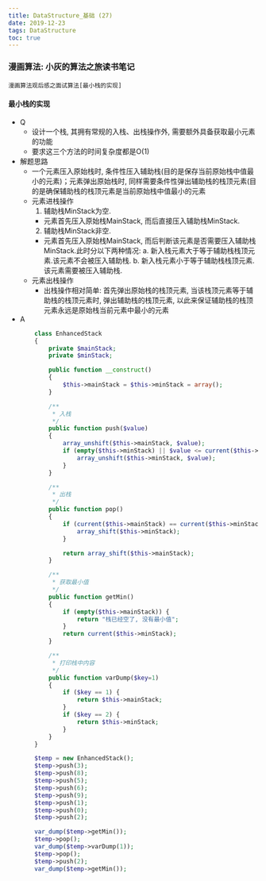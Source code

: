 ```yaml
---
title: DataStructure_基础 (27)
date: 2019-12-23
tags: DataStructure
toc: true
---
```


### 漫画算法: 小灰的算法之旅读书笔记
    漫画算法观后感之面试算法[最小栈的实现]

<!-- more -->

#### 最小栈的实现
- Q
    * 设计一个栈, 其拥有常规的入栈、出栈操作外, 需要额外具备获取最小元素的功能
    * 要求这三个方法的时间复杂度都是O(1)
- 解题思路
    * 一个元素压入原始栈时, 条件性压入辅助栈(目的是保存当前原始栈中值最小的元素)；元素弹出原始栈时, 同样需要条件性弹出辅助栈的栈顶元素(目的是确保辅助栈的栈顶元素是当前原始栈中值最小的元素
    * 元素进栈操作
        1. 辅助栈MinStack为空.
        * 元素首先压入原始栈MainStack, 而后直接压入辅助栈MinStack.
        2. 辅助栈MinStack非空.
        * 元素首先压入原始栈MainStack, 而后判断该元素是否需要压入辅助栈MinStack.此时分以下两种情况: a. 新入栈元素大于等于辅助栈栈顶元素.该元素不会被压入辅助栈. b. 新入栈元素小于等于辅助栈栈顶元素.该元素需要被压入辅助栈.
    * 元素出栈操作
        * 出栈操作相对简单: 首先弹出原始栈的栈顶元素, 当该栈顶元素等于辅助栈的栈顶元素时, 弹出辅助栈的栈顶元素, 以此来保证辅助栈的栈顶元素永远是原始栈当前元素中最小的元素
- A
    ```php
        class EnhancedStack
        {
            private $mainStack;
            private $minStack;

            public function __construct()
            {
                $this->mainStack = $this->minStack = array();
            }

            /**
             * 入栈
             */
            public function push($value)
            {
                array_unshift($this->mainStack, $value);
                if (empty($this->minStack) || $value <= current($this->minStack)) {
                    array_unshift($this->minStack, $value);
                }
            }

            /**
             * 出栈
             */
            public function pop()
            {
                if (current($this->mainStack) == current($this->minStack)) {
                    array_shift($this->minStack);
                }

                return array_shift($this->mainStack);
            }

            /**
             * 获取最小值
             */
            public function getMin()
            {
                if (empty($this->mainStack)) {
                    return "栈已经空了, 没有最小值";
                }
                return current($this->minStack);
            }

            /**
             * 打印栈中内容
             */
            public function varDump($key=1)
            {
                if ($key == 1) {
                    return $this->mainStack;
                }
                if ($key == 2) {
                    return $this->minStack;
                }
            }
        }

        $temp = new EnhancedStack();
        $temp->push(3);
        $temp->push(8);
        $temp->push(5);
        $temp->push(6);
        $temp->push(9);
        $temp->push(1);
        $temp->push(0);
        $temp->push(2);

        var_dump($temp->getMin());
        $temp->pop();
        var_dump($temp->varDump(1));
        $temp->pop();
        $temp->push(2);
        var_dump($temp->getMin());
    ```



